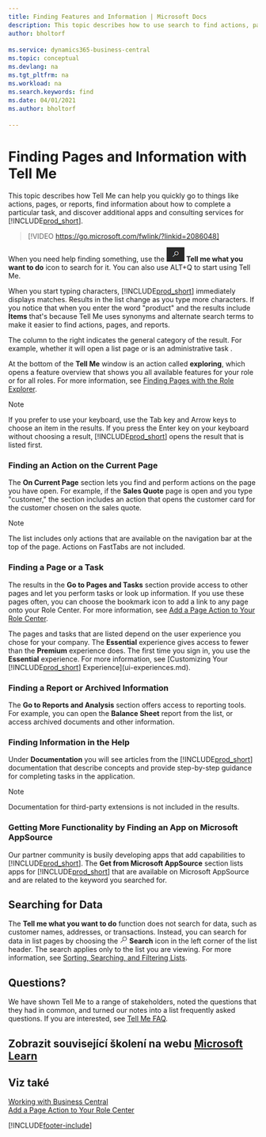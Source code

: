 ```yaml
---
title: Finding Features and Information | Microsoft Docs
description: This topic describes how to use search to find actions, pages, reports, documentation, and data, as well as other apps and consulting services.
author: bholtorf

ms.service: dynamics365-business-central
ms.topic: conceptual
ms.devlang: na
ms.tgt_pltfrm: na
ms.workload: na
ms.search.keywords: find
ms.date: 04/01/2021
ms.author: bholtorf

---
```

# Finding Pages and Information with Tell Me
This topic describes how Tell Me can help you quickly go to things like actions, pages, or reports, find information about how to complete a particular task, and discover additional apps and consulting services for [!INCLUDE[prod_short](includes/prod_short.md)].


> [!VIDEO https://go.microsoft.com/fwlink/?linkid=2086048]

When you need help finding something, use the ![Tell me what you want to do](media/ui-search/search.png "Search for Page or Report") **Tell me what you want to do** icon to search for it. You can also use ALT+Q to start using Tell Me.

When you start typing characters, [!INCLUDE[prod_short](includes/prod_short.md)] immediately displays matches. Results in the list change as you type more characters. If you notice that when you enter the word "product" and the results include **Items** that's because Tell Me uses synonyms and alternate search terms to make it easier to find actions, pages, and reports.

The column to the right indicates the general category of the result. For example, whether it will open a list page or is an administrative task .

At the bottom of the **Tell Me** window is an action called **exploring**, which opens a feature overview that shows you all available features for your role or for all roles. For more information, see [Finding Pages with the Role Explorer](ui-role-explorer.md).

> [!NOTE]  
> If you prefer to use your keyboard, use the Tab key and Arrow keys to choose an item in the results. If you press the Enter key on your keyboard without choosing a result, [!INCLUDE[prod_short](includes/prod_short.md)] opens the result that is listed first.

### Finding an Action on the Current Page
The **On Current Page** section lets you find and perform actions on the page you have open. For example, if the **Sales Quote** page is open and you type "customer," the section includes an action that opens the customer card for the customer chosen on the sales quote.

> [!NOTE]  
> The list includes only actions that are available on the navigation bar at the top of the page. Actions on FastTabs are not included.

### Finding a Page or a Task
The results in the **Go to Pages and Tasks** section provide access to other pages and let you perform tasks or look up information. If you use these pages often, you can choose the bookmark icon to add a link to any page onto your Role Center. For more information, see [Add a Page Action to Your Role Center](ui-bookmarks.md).

The pages and tasks that are listed depend on the user experience you chose for your company. The **Essential** experience gives access to fewer than the **Premium** experience does. The first time you sign in, you use the **Essential** experience. For more information, see [Customizing Your [!INCLUDE[prod_short](includes/prod_short.md)] Experience](ui-experiences.md).

### Finding a Report or Archived Information
The **Go to Reports and Analysis** section offers access to reporting tools. For example, you can open the **Balance Sheet** report from the list, or access archived documents and other information.

### Finding Information in the Help
Under **Documentation** you will see articles from the [!INCLUDE[prod_short](includes/prod_short.md)] documentation that describe concepts and provide step-by-step guidance for completing tasks in the application.

> [!NOTE]  
> Documentation for third-party extensions is not included in the results.

### Getting More Functionality by Finding an App on Microsoft AppSource
Our partner community is busily developing apps that add capabilities to [!INCLUDE[prod_short](includes/prod_short.md)]. The **Get from Microsoft AppSource** section lists apps for [!INCLUDE[prod_short](includes/prod_short.md)] that are available on Microsoft AppSource and are related to the keyword you searched for.

## Searching for Data
The **Tell me what you want to do** function does not search for data, such as customer names, addresses, or transactions. Instead, you can search for data in list pages by choosing the ![Search list](media/ui-search/search-list.png "Search list icon") **Search** icon in the left corner of the list header. The search applies only to the list you are viewing. For more information, see [Sorting, Searching, and Filtering Lists](ui-enter-criteria-filters.md).

## Questions?
We have shown Tell Me to a range of stakeholders, noted the questions that they had in common, and turned our notes into a list frequently asked questions. If you are interested, see [Tell Me FAQ](ui-search-faq.md).

## Zobrazit související školení na webu [Microsoft Learn](/learn/modules/user-interface-dynamics-365-business-central/index)

## Viz také
[Working with Business Central](ui-work-product.md)  
[Add a Page Action to Your Role Center](ui-bookmarks.md)


[!INCLUDE[footer-include](includes/footer-banner.md)]